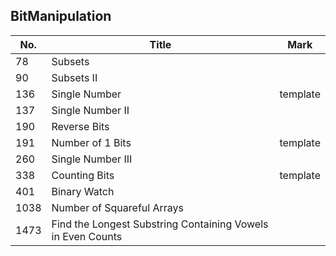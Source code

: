 ## BitManipulation
| No.  | Title                                                       | Mark |
|------|-------------------------------------------------------------|------|
| 78   | Subsets                                                     |          |
| 90   | Subsets II                                                  |          |
| 136  | Single Number                                               | template |
| 137  | Single Number II                                            |          |
| 190  | Reverse Bits                                                |          |
| 191  | Number of 1 Bits                                            | template |
| 260  | Single Number III                                           |          |
| 338  | Counting Bits                                               | template |
| 401  | Binary Watch                                                |          |
| 1038 | Number of Squareful Arrays                                  |          |
| 1473 | Find the Longest Substring Containing Vowels in Even Counts |          |
